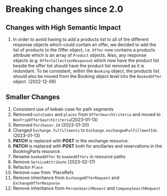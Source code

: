 # Breaking changes since 2.0

## Changes with High Semantic Impact

1. In order to avoid having to add a products list to all of the different
   response objects which could contain an offer, we decided to add the list of
   products to the Offer object, i.e. `Offer` now contains a products attribute
   which is an array of `Product` objects. Also, any response objects (e.g.
   `OfferCollectionResponse`) which now have the product list beside the offer
   list should have the product list removed as it is redundant. To be
   consistent, within the `Booking` object, the products list should also be
   moved from the Booking object level into the `BookedOffer` object.
   (2022-12-09)

## Smaller Changes 

1. Consistent use of kebab-case for path segments
2. Removed `nutsCodes` and `places` from `OfferSearchCriteria` and moved to
   `NonTripOfferSearchCriteria`(2023-01-13)
3. Removed `Purchaser.Id` (2023-01-20)
4. Changed `Exchange.fulfillments` to `Exchange.exchangedFulfillmentIds`
   (2023-01-13)
5. **PATCH** is replaced with **POST** in the exchange resource.
6. **PATCH** is replaced with **POST** both for ancillaries and reservations in
   the BookingParts resource.
7. Rename `bookedOffer` to `bookedOffers` in resource paths
8. Remove `ServiceAttribute` (2023-02-17)
9. Refactor `Place`
10. Remove `name` from `PlaceRefs
11. Remove inheritance from `ExchangeOfferRequest` and `ExchangeOfferResponse`
12. Remove inheritance from `PersonSearchReuest` and `CompanySearchRequest`


